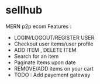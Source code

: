 # sellhub
MERN p2p ecom
Features :
* LOGIN/LOGOUT/REGISTER USER
* Checkout user items/user profile
* ADD ITEM , DELETE ITEM
* Search for an item
* Paginate Items upon date
* REMOVE/ADD items on your cart
* TODO : Add payement gateway 

